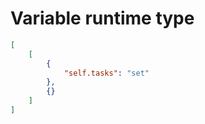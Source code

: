 # Variable runtime type

```json
[
    [
        {
            "self.tasks": "set"
        },
        {}
    ]
]
```
